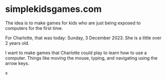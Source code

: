 # simplekidsgames.com

The idea is to make games for kids who are just being exposed to computers for the first time.

For Charlotte, that was today: Sunday, 3 December 2023. She is a little over 2 years old.

I want to make games that Charlotte could play to learn how to use a computer. Things like moving the mouse, typing, and navigating using the arrow keys.

x
